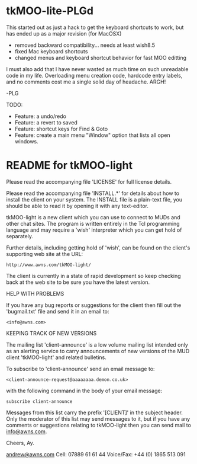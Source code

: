 tkMOO-lite-PLGd
===============

This started out as just a hack to get the keyboard shortcuts to work,
but has ended up as a major revision (for MacOSX)

- removed backward compatibility... needs at least wish8.5
- fixed Mac keyboard shortcuts
- changed menus and keyboard shortcut behavior for fast MOO editting

I must also add that I have never wasted as much time on such unreadable
code in my life. Overloading menu creation code, hardcode entry labels,
and no comments cost me a single solid day of headache. ARGH!

-PLG

TODO:
- Feature: a undo/redo
- Feature: a revert to saved
- Feature: shortcut keys for Find & Goto 
- Feature: create a main menu "Window" option that lists all open windows.


README for tkMOO-light
======================

Please read the accompanying file 'LICENSE' for full license details.

Please read the accompanying file 'INSTALL.*' for details about
how to install the client on your system.  The INSTALL file is a
plain-text file, you should be able to read it by opening it with
any text-editor.

tkMOO-light is a new client which you can use to connect to MUDs
and other chat sites.  The program is written entirely in the Tcl
programming language and may require a 'wish' interpreter which
you can get hold of separately.

Further details, including getting hold of 'wish', can be found on
the client's supporting web site at the URL:

    http://www.awns.com/tkMOO-light/

The client is currently in a state of rapid development so keep
checking back at the web site to be sure you have the latest version.


HELP WITH PROBLEMS

If you have any bug reports or suggestions for the client then fill
out the 'bugmail.txt' file and send it in an email to:

	<info@awns.com>


KEEPING TRACK OF NEW VERSIONS

The mailing list 'client-announce' is a low volume mailing list
intended only as an alerting service to carry announcements of new
versions of the MUD client 'tkMOO-light' and related bulletins.

To subscribe to 'client-announce' send an email message to:

	<client-announce-request@aaaaaaaa.demon.co.uk>

with the following command in the body of your email message:

	subscribe client-announce

Messages from this list carry the prefix '[CLIENT]' in the subject
header.  Only the moderator of this list may send messages to it,
but if you have any comments or suggestions relating to tkMOO-light
then you can send mail to <info@awns.com>.

Cheers,
Ay.

andrew@awns.com
Cell: 07889 61 61 44                 Voice/Fax: +44 (0) 1865 513 091  

